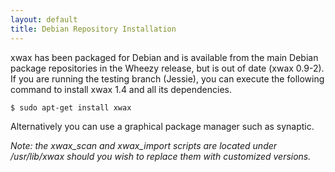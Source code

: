 ```yaml
---
layout: default
title: Debian Repository Installation
---
```


xwax has been packaged for Debian and is available from the main Debian package repositories in the Wheezy release, but is out of date (xwax 0.9-2). If you are running the testing branch (Jessie), you can execute the following command to install xwax 1.4 and all its dependencies.

```
$ sudo apt-get install xwax
````

Alternatively you can use a graphical package manager such as synaptic.

*Note: the xwax_scan and xwax_import scripts are located under /usr/lib/xwax should you wish to replace them with customized versions.*
